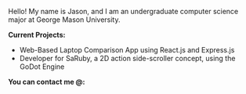 Hello! My name is Jason, and I am an undergraduate computer science major at George Mason University.

<strong>Current Projects:</strong>
- Web-Based Laptop Comparison App using React.js and Express.js
- Developer for SaRuby, a 2D action side-scroller concept, using the GoDot Engine

<b>You can contact me @:</b>

<!---
jason-yi4/jason-yi4 is a ✨ special ✨ repository because its `README.md` (this file) appears on your GitHub profile.
You can click the Preview link to take a look at your changes.
--->
